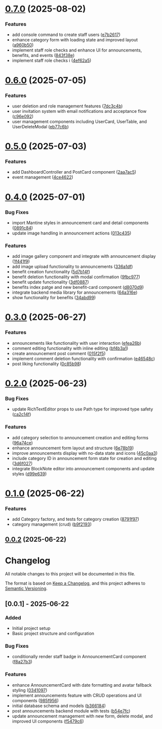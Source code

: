# [0.7.0](https://github.com/rmirandasv/intrahub/compare/v0.6.0...v0.7.0) (2025-08-02)


### Features

* add console command to create staff users ([e7b2617](https://github.com/rmirandasv/intrahub/commit/e7b261733d9b40981735f4bd9b291a55393e4aa9))
* enhance category form with loading state and improved layout ([a960b50](https://github.com/rmirandasv/intrahub/commit/a960b5083e0bed89b136c472057ecae432c73789))
* implement staff role checks and enhance UI for announcements, benefits, and events ([843f38e](https://github.com/rmirandasv/intrahub/commit/843f38ea0f7ea018f2929d7f26061bc2b4837f8c))
* implement staff role checks i ([4ef62a5](https://github.com/rmirandasv/intrahub/commit/4ef62a545e7e55ad41b759935249fcbab0696c91))

# [0.6.0](https://github.com/rmirandasv/intrahub/compare/v0.5.0...v0.6.0) (2025-07-05)


### Features

* user deletion and role management features ([7dc3c4b](https://github.com/rmirandasv/intrahub/commit/7dc3c4b401ed1677e977d2629c06fb51fa3baad5))
* user invitation system with email notifications and acceptance flow ([c96e092](https://github.com/rmirandasv/intrahub/commit/c96e0923ee39575e6f7607fca8ad19b230f78161))
* user management components including UserCard, UserTable, and UserDeleteModal ([eb77c6b](https://github.com/rmirandasv/intrahub/commit/eb77c6b9e8665e2d45dac7da222945473cbd5fcb))

# [0.5.0](https://github.com/rmirandasv/intrahub/compare/v0.4.0...v0.5.0) (2025-07-03)


### Features

* add DashboardController and PostCard component ([2aa7ac5](https://github.com/rmirandasv/intrahub/commit/2aa7ac52d5426a400b88442d312094611fbab581))
* event management ([4ce4622](https://github.com/rmirandasv/intrahub/commit/4ce4622c64d62b10ccfde7f48ae207cd65f81ce7))

# [0.4.0](https://github.com/rmirandasv/intrahub/compare/v0.3.0...v0.4.0) (2025-07-01)


### Bug Fixes

* import Mantine styles in announcement card and detail components ([0891c84](https://github.com/rmirandasv/intrahub/commit/0891c844add5aeae82561017f45aa5301d36011d))
* update image handling in announcement actions ([013c435](https://github.com/rmirandasv/intrahub/commit/013c435c08fa77a0e707ad15c81280490a1fc80e))


### Features

* add image gallery component and integrate with announcement display ([1f441f9](https://github.com/rmirandasv/intrahub/commit/1f441f9638c2c69edb5bec70c6c771ebfb20948a))
* add image upload functionality to announcements ([336a1df](https://github.com/rmirandasv/intrahub/commit/336a1dfb283fe91b8de39d7efd5cfc78db015200))
* benefit creation functionality ([5d7b14f](https://github.com/rmirandasv/intrahub/commit/5d7b14f7799d844109ae1f62b6eced6323d655cb))
* benefit deletion functionality with modal confirmation ([9fbc977](https://github.com/rmirandasv/intrahub/commit/9fbc977ff1996742db539babf2a596955a484c8e))
* benefit update functionality ([3df0887](https://github.com/rmirandasv/intrahub/commit/3df0887d1e37bda67190896bdb3135be78ee4c8d))
* benefits index patge and new benefit-card component ([d8070d9](https://github.com/rmirandasv/intrahub/commit/d8070d97da4a0131c690fe0240a97fd1b04e1f5b))
* integrate backend media library for announcements ([64a316e](https://github.com/rmirandasv/intrahub/commit/64a316e5e23a659f18aac4f356df44253d5081d2))
* show functionality for benefits ([34abd99](https://github.com/rmirandasv/intrahub/commit/34abd99e6a6e111d93e2ad4930aaca8858c536e2))

# [0.3.0](https://github.com/rmirandasv/intrahub/compare/v0.2.0...v0.3.0) (2025-06-27)


### Features

* announcements like functionality  with user interaction ([efea26b](https://github.com/rmirandasv/intrahub/commit/efea26b0c5cb96889e02a026d635e5c8e31e7ade))
* comment editing functionality with inline editing ([bf4b3a1](https://github.com/rmirandasv/intrahub/commit/bf4b3a17aceb60b2c45aad3f400f21f570e1526e))
* create announcement post comment ([015f2f5](https://github.com/rmirandasv/intrahub/commit/015f2f575acdcc1916728f0cb47ca2f8477823bc))
* implement comment deletion functionality with confirmation ([e46548c](https://github.com/rmirandasv/intrahub/commit/e46548cd4181e9af1728ffbf63212f816de5a651))
* post liking functionality ([0c85b98](https://github.com/rmirandasv/intrahub/commit/0c85b98c148856ded7b011969481281e5f3b1b3b))

# [0.2.0](https://github.com/rmirandasv/intrahub/compare/v0.1.0...v0.2.0) (2025-06-23)


### Bug Fixes

* update RichTextEditor props to use Path type for improved type safety ([ca2c14f](https://github.com/rmirandasv/intrahub/commit/ca2c14f92304d83e15b81f3123f526428bc57d37))


### Features

* add category selection to announcement creation and editing forms ([96a74ce](https://github.com/rmirandasv/intrahub/commit/96a74ceee4631a9bd976e9d1e70637a74b6c112a))
* enhance announcement form layout and structure ([6e78b19](https://github.com/rmirandasv/intrahub/commit/6e78b19ca1849e50cce9efef006312ab92347569))
* improve announcements display with no-data state and icons ([45c0aa3](https://github.com/rmirandasv/intrahub/commit/45c0aa3749754b69c36c1e22ca81cfe452855501))
* include category ID in announcement form state for creation and editing ([3d6f027](https://github.com/rmirandasv/intrahub/commit/3d6f0274c976ee6b3931ae815c5b84cd79d47614))
* integrate BlockNote editor into announcement components and update styles ([d99e639](https://github.com/rmirandasv/intrahub/commit/d99e639a625a7687faa3fa53b0a6361461ee1425))

# [0.1.0](https://github.com/rmirandasv/intrahub/compare/v0.0.2...v0.1.0) (2025-06-22)


### Features

* add Category factory, and tests for category creation ([8791f97](https://github.com/rmirandasv/intrahub/commit/8791f9767736beb387dee716cb3248fcd8c0acc9))
* category management (crud) ([b9f2193](https://github.com/rmirandasv/intrahub/commit/b9f2193b49062812564d43ea44c90a9375ed3d3c))

## [0.0.2](https://github.com/rmirandasv/intrahub/compare/v0.0.1...v0.0.2) (2025-06-22)

# Changelog

All notable changes to this project will be documented in this file.

The format is based on [Keep a Changelog](https://keepachangelog.com/en/1.0.0/),
and this project adheres to [Semantic Versioning](https://semver.org/spec/v2.0.0.html).

## [0.0.1] - 2025-06-22

### Added
- Initial project setup
- Basic project structure and configuration

### Bug Fixes

* conditionally render staff badge in AnnouncementCard component ([f8a27b3](https://github.com/rmirandasv/intrahub/commit/f8a27b37bd177cfda4b9ff25a4ff35f4ee5adc58))


### Features

* enhance AnnouncementCard with date formatting and avatar fallback styling ([0341097](https://github.com/rmirandasv/intrahub/commit/0341097bbaf7aa16f9918219fc0a678ee2e7b05a))
* implement announcements feature with CRUD operations and UI components ([985f956](https://github.com/rmirandasv/intrahub/commit/985f95629cbdeac5cbc8cafa212127770e5ad3a2))
* initial database schema and models ([b366184](https://github.com/rmirandasv/intrahub/commit/b3661845912c180e961ba37f7992fcc990eac70f))
* post announcements backend module with tests ([b54e7fc](https://github.com/rmirandasv/intrahub/commit/b54e7fcb3a0480f15d61b4725bd18e74ffb4b050))
* update announcement management with new form, delete modal, and improved UI components ([f5479c6](https://github.com/rmirandasv/intrahub/commit/f5479c69c1eb1163f2692dc580d8d0c5618695d0))
